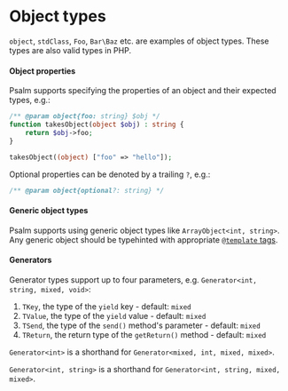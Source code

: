 # Object types

`object`, `stdClass`, `Foo`, `Bar\Baz` etc. are examples of object types. These types are also valid types in PHP.

#### Object properties

Psalm supports specifying the properties of an object and their expected types, e.g.:

```php
/** @param object{foo: string} $obj */
function takesObject(object $obj) : string {
    return $obj->foo;
}

takesObject((object) ["foo" => "hello"]);
```

Optional properties can be denoted by a trailing `?`, e.g.:

```php
/** @param object{optional?: string} */
```

#### Generic object types

Psalm supports using generic object types like `ArrayObject<int, string>`. Any generic object should be typehinted with appropriate [`@template` tags](../templated_annotations.md).

#### Generators

Generator types support up to four parameters, e.g. `Generator<int, string, mixed, void>`:

1. `TKey`, the type of the `yield` key - default: `mixed`
2. `TValue`, the type of the `yield` value - default: `mixed`
3. `TSend`, the type of the `send()` method's parameter - default: `mixed`
4. `TReturn`, the return type of the `getReturn()` method - default: `mixed`

`Generator<int>` is a shorthand for `Generator<mixed, int, mixed, mixed>`.

`Generator<int, string>` is a shorthand for `Generator<int, string, mixed, mixed>`.

